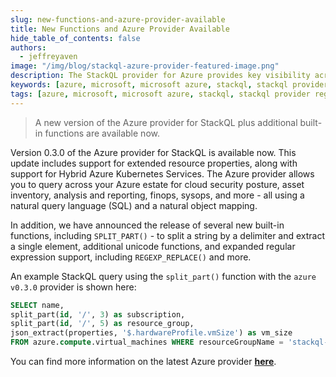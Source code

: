 ```yaml
---
slug: new-functions-and-azure-provider-available
title: New Functions and Azure Provider Available
hide_table_of_contents: false
authors:	
  - jeffreyaven
image: "/img/blog/stackql-azure-provider-featured-image.png"
description: The StackQL provider for Azure provides key visibility across the Azure estate for CSPM, asset inventory and analysis, finops and more, as well as our IaC and ops (lifecycle management) functionality.
keywords: [azure, microsoft, microsoft azure, stackql, stackql provider registry, multicloud, asset management, cloud security]
tags: [azure, microsoft, microsoft azure, stackql, stackql provider registry, multicloud, asset management, cloud security]
---
```


> A new version of the Azure provider for StackQL plus additional built-in functions are available now.  

Version 0.3.0 of the Azure provider for StackQL is available now.  This update includes support for extended resource properties, along with support for Hybrid Azure Kubernetes Services.  The Azure provider allows you to query across your Azure estate for cloud security posture, asset inventory, analysis and reporting, finops, sysops, and more - all using a natural query language (SQL) and a natural object mapping.  

In addition, we have announced the release of several new built-in functions, including `SPLIT_PART()` - to split a string by a delimiter and extract a single element, additional unicode functions, and expanded regular expression support, including `REGEXP_REPLACE()` and more.  

An example StackQL query using the `split_part()` function with the `azure v0.3.0` provider is shown here:  

```sql
SELECT name,  
split_part(id, '/', 3) as subscription,
split_part(id, '/', 5) as resource_group,
json_extract(properties, '$.hardwareProfile.vmSize') as vm_size
FROM azure.compute.virtual_machines WHERE resourceGroupName = 'stackql-ops-cicd-dev-01' AND subscriptionId = '242c6a2d-16f9-4912-90f6-59b1cf85509d';
```

You can find more information on the latest Azure provider [__here__](https://registry.stackql.io/providers/azure/).  